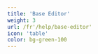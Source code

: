 ```yaml
---
title: 'Base Editor'
weight: 3
url: /fr'/help/base-editor'
icon: 'table'
color: bg-green-100
---
```

